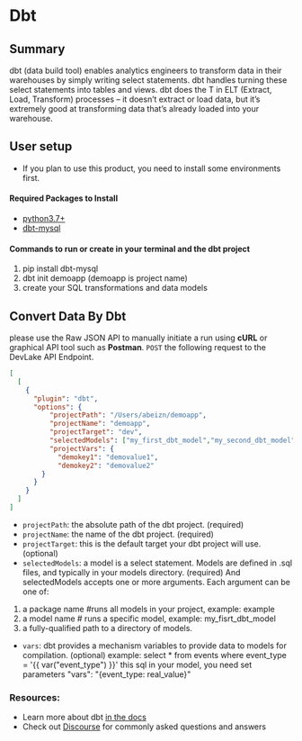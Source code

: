 # Dbt

## Summary

dbt (data build tool) enables analytics engineers to transform data in their warehouses by simply writing select statements. dbt handles turning these select statements into tables and views.
dbt does the T in ELT (Extract, Load, Transform) processes – it doesn’t extract or load data, but it’s extremely good at transforming data that’s already loaded into your warehouse.

## User setup<a id="user-setup"></a>
- If you plan to use this product, you need to install some environments first.

#### Required Packages to Install<a id="user-setup-requirements"></a>
- [python3.7+](https://www.python.org/downloads/)
- [dbt-mysql](https://pypi.org/project/dbt-mysql/#configuring-your-profile)

#### Commands to run or create in your terminal and the dbt project<a id="user-setup-commands"></a>
1. pip install dbt-mysql
2. dbt init demoapp (demoapp is project name) 
3. create your SQL transformations and data models

## Convert Data By Dbt

please use the Raw JSON API to manually initiate a run using **cURL** or graphical API tool such as **Postman**. `POST` the following request to the DevLake API Endpoint.

```json
[
  [
    {
      "plugin": "dbt",
      "options": {
          "projectPath": "/Users/abeizn/demoapp",
          "projectName": "demoapp",
          "projectTarget": "dev",
          "selectedModels": ["my_first_dbt_model","my_second_dbt_model"],
          "projectVars": {
            "demokey1": "demovalue1",
            "demokey2": "demovalue2"
        }
      }
    }
  ]
]
```

- `projectPath`: the absolute path of the dbt project. (required)
- `projectName`: the name of the dbt project. (required)
- `projectTarget`: this is the default target your dbt project will use. (optional)
- `selectedModels`: a model is a select statement. Models are defined in .sql files, and typically in your models directory. (required)
And selectedModels accepts one or more arguments. Each argument can be one of:
1. a package name #runs all models in your project, example: example
2. a model name   # runs a specific model, example: my_fisrt_dbt_model
3. a fully-qualified path to a directory of models.

- `vars`: dbt provides a mechanism variables to provide data to models for compilation. (optional) 
example: select * from events where event_type = '{{ var("event_type") }}' this sql in your model, you need set parameters "vars": "{event_type: real_value}"

### Resources:
- Learn more about dbt [in the docs](https://docs.getdbt.com/docs/introduction)
- Check out [Discourse](https://discourse.getdbt.com/) for commonly asked questions and answers

